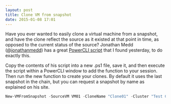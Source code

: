 ```yaml
---
layout: post
title: Clone VM from snapshot
date: 2015-01-08 17:01
---
```


Have you ever wanted to easily clone a virtual machine from a snapshot, and have the clone reflect the source as it existed at that point in time, as opposed to the current status of the source? Jonathan Medd ([@jonathanmedd](https://twitter.com/jonathanmedd/)) has a great [PowerCLI script](http://www.jonathanmedd.net/2013/07/clone-a-vm-from-a-snapshot-using-powercli.html) that I found yesterday, to do exactly this.

Copy the contents of his script into a new .ps1 file, save it, and then execute the script within a PowerCLI window to add the function to your session. Then run the new function to create your clones. By default it uses the last snapshot in the chain, but you can request a snapshot by name as explained on his site.

``` powershell
New-VMFromSnapshot -SourceVM VM01 -CloneName "Clone01" -Cluster "Test Cluster" -Datastore "Datastore01"
```